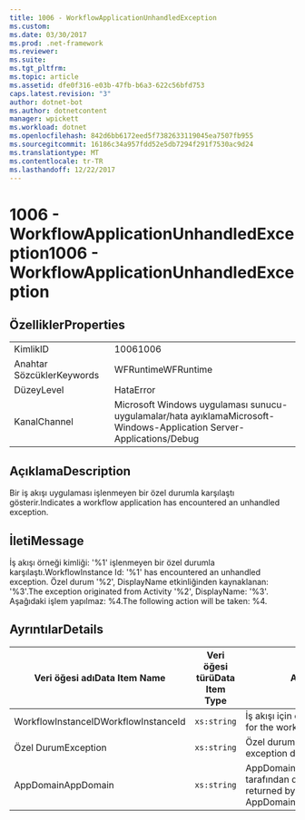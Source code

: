 ```yaml
---
title: 1006 - WorkflowApplicationUnhandledException
ms.custom: 
ms.date: 03/30/2017
ms.prod: .net-framework
ms.reviewer: 
ms.suite: 
ms.tgt_pltfrm: 
ms.topic: article
ms.assetid: dfe0f316-e03b-47fb-b6a3-622c56bfd753
caps.latest.revision: "3"
author: dotnet-bot
ms.author: dotnetcontent
manager: wpickett
ms.workload: dotnet
ms.openlocfilehash: 842d6bb6172eed5f7382633119045ea7507fb955
ms.sourcegitcommit: 16186c34a957fdd52e5db7294f291f7530ac9d24
ms.translationtype: MT
ms.contentlocale: tr-TR
ms.lasthandoff: 12/22/2017
---
```

# <a name="1006---workflowapplicationunhandledexception"></a><span data-ttu-id="2c943-102">1006 - WorkflowApplicationUnhandledException</span><span class="sxs-lookup"><span data-stu-id="2c943-102">1006 - WorkflowApplicationUnhandledException</span></span>
## <a name="properties"></a><span data-ttu-id="2c943-103">Özellikler</span><span class="sxs-lookup"><span data-stu-id="2c943-103">Properties</span></span>  
  
|||  
|-|-|  
|<span data-ttu-id="2c943-104">Kimlik</span><span class="sxs-lookup"><span data-stu-id="2c943-104">ID</span></span>|<span data-ttu-id="2c943-105">1006</span><span class="sxs-lookup"><span data-stu-id="2c943-105">1006</span></span>|  
|<span data-ttu-id="2c943-106">Anahtar Sözcükler</span><span class="sxs-lookup"><span data-stu-id="2c943-106">Keywords</span></span>|<span data-ttu-id="2c943-107">WFRuntime</span><span class="sxs-lookup"><span data-stu-id="2c943-107">WFRuntime</span></span>|  
|<span data-ttu-id="2c943-108">Düzey</span><span class="sxs-lookup"><span data-stu-id="2c943-108">Level</span></span>|<span data-ttu-id="2c943-109">Hata</span><span class="sxs-lookup"><span data-stu-id="2c943-109">Error</span></span>|  
|<span data-ttu-id="2c943-110">Kanal</span><span class="sxs-lookup"><span data-stu-id="2c943-110">Channel</span></span>|<span data-ttu-id="2c943-111">Microsoft Windows uygulaması sunucu-uygulamalar/hata ayıklama</span><span class="sxs-lookup"><span data-stu-id="2c943-111">Microsoft-Windows-Application Server-Applications/Debug</span></span>|  
  
## <a name="description"></a><span data-ttu-id="2c943-112">Açıklama</span><span class="sxs-lookup"><span data-stu-id="2c943-112">Description</span></span>  
 <span data-ttu-id="2c943-113">Bir iş akışı uygulaması işlenmeyen bir özel durumla karşılaştı gösterir.</span><span class="sxs-lookup"><span data-stu-id="2c943-113">Indicates a workflow application has encountered an unhandled exception.</span></span>  
  
## <a name="message"></a><span data-ttu-id="2c943-114">İleti</span><span class="sxs-lookup"><span data-stu-id="2c943-114">Message</span></span>  
 <span data-ttu-id="2c943-115">İş akışı örneği kimliği: '%1' işlenmeyen bir özel durumla karşılaştı.</span><span class="sxs-lookup"><span data-stu-id="2c943-115">WorkflowInstance Id: '%1' has encountered an unhandled exception.</span></span>  <span data-ttu-id="2c943-116">Özel durum '%2', DisplayName etkinliğinden kaynaklanan: '%3'.</span><span class="sxs-lookup"><span data-stu-id="2c943-116">The exception originated from Activity '%2', DisplayName: '%3'.</span></span>  <span data-ttu-id="2c943-117">Aşağıdaki işlem yapılmaz: %4.</span><span class="sxs-lookup"><span data-stu-id="2c943-117">The following action will be taken: %4.</span></span>  
  
## <a name="details"></a><span data-ttu-id="2c943-118">Ayrıntılar</span><span class="sxs-lookup"><span data-stu-id="2c943-118">Details</span></span>  
  
|<span data-ttu-id="2c943-119">Veri öğesi adı</span><span class="sxs-lookup"><span data-stu-id="2c943-119">Data Item Name</span></span>|<span data-ttu-id="2c943-120">Veri öğesi türü</span><span class="sxs-lookup"><span data-stu-id="2c943-120">Data Item Type</span></span>|<span data-ttu-id="2c943-121">Açıklama</span><span class="sxs-lookup"><span data-stu-id="2c943-121">Description</span></span>|  
|--------------------|--------------------|-----------------|  
|<span data-ttu-id="2c943-122">WorkflowInstanceID</span><span class="sxs-lookup"><span data-stu-id="2c943-122">WorkflowInstanceId</span></span>|`xs:string`|<span data-ttu-id="2c943-123">İş akışı için örnek kimliği</span><span class="sxs-lookup"><span data-stu-id="2c943-123">The instance id for the workflow</span></span>|  
|<span data-ttu-id="2c943-124">Özel Durum</span><span class="sxs-lookup"><span data-stu-id="2c943-124">Exception</span></span>|`xs:string`|<span data-ttu-id="2c943-125">Özel durum için özel durum ayrıntıları</span><span class="sxs-lookup"><span data-stu-id="2c943-125">The exception details for the exception</span></span>|  
|<span data-ttu-id="2c943-126">AppDomain</span><span class="sxs-lookup"><span data-stu-id="2c943-126">AppDomain</span></span>|`xs:string`|<span data-ttu-id="2c943-127">AppDomain.CurrentDomain.FriendlyName tarafından döndürülen dize.</span><span class="sxs-lookup"><span data-stu-id="2c943-127">The string returned by AppDomain.CurrentDomain.FriendlyName.</span></span>|
